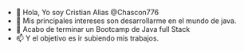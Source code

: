 - 👋 Hola, Yo soy Cristian Alias @Chascon776
- 👀 Mis principales intereses son desarrollarme en el mundo de java.
- 🌱 Acabo de terminar un Bootcamp de Java full Stack
- 📫 Y el objetivo es ir subiendo mis trabajos.

<!---
Saludos Cordiales
--->
